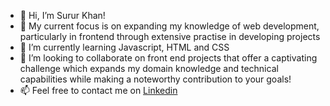 - 👋 Hi, I’m Surur Khan!
- 👀 My current focus is on expanding my knowledge of web development, particularly in frontend through extensive practise in developing projects
- 🌱 I’m currently learning Javascript, HTML and CSS
- 💞️ I’m looking to collaborate on front end projects that offer a captivating challenge which expands my domain knowledge and technical capabilities while making a noteworthy contribution to your goals!
- 📫 Feel free to contact me on [Linkedin](https://www.linkedin.com/in/surur-khan/) 

<!---
Rukhan4/Rukhan4 is a ✨ special ✨ repository because its `README.md` (this file) appears on your GitHub profile.
You can click the Preview link to take a look at your changes.
--->

